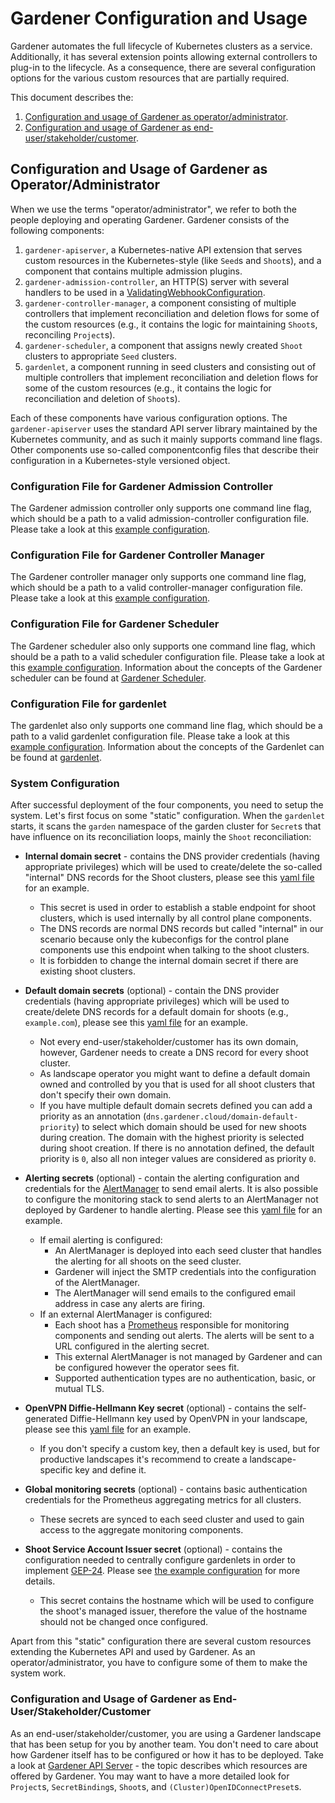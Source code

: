 # Gardener Configuration and Usage

Gardener automates the full lifecycle of Kubernetes clusters as a service.
Additionally, it has several extension points allowing external controllers to plug-in to the lifecycle.
As a consequence, there are several configuration options for the various custom resources that are partially required.

This document describes the:

1. [Configuration and usage of Gardener as operator/administrator](#configuration-and-usage-of-gardener-as-operatoradministrator).
1. [Configuration and usage of Gardener as end-user/stakeholder/customer](#configuration-and-usage-of-gardener-as-end-userstakeholdercustomer).

## Configuration and Usage of Gardener as Operator/Administrator

When we use the terms "operator/administrator", we refer to both the people deploying and operating Gardener.
Gardener consists of the following components:

1. `gardener-apiserver`, a Kubernetes-native API extension that serves custom resources in the Kubernetes-style (like `Seed`s and `Shoot`s), and a component that contains multiple admission plugins.
1. `gardener-admission-controller`, an HTTP(S) server with several handlers to be used in a [ValidatingWebhookConfiguration](../../charts/gardener/controlplane/charts/application/templates/validatingwebhook-admission-controller.yaml).
1. `gardener-controller-manager`, a component consisting of multiple controllers that implement reconciliation and deletion flows for some of the custom resources (e.g., it contains the logic for maintaining `Shoot`s, reconciling `Project`s).
1. `gardener-scheduler`, a component that assigns newly created `Shoot` clusters to appropriate `Seed` clusters.
1. `gardenlet`, a component running in seed clusters and consisting out of multiple controllers that implement reconciliation and deletion flows for some of the custom resources (e.g., it contains the logic for reconciliation and deletion of `Shoot`s).

Each of these components have various configuration options.
The `gardener-apiserver` uses the standard API server library maintained by the Kubernetes community, and as such it mainly supports command line flags.
Other components use so-called componentconfig files that describe their configuration in a Kubernetes-style versioned object.

### Configuration File for Gardener Admission Controller

The Gardener admission controller only supports one command line flag, which should be a path to a valid admission-controller configuration file.
Please take a look at this [example configuration](../../example/20-componentconfig-gardener-admission-controller.yaml).

### Configuration File for Gardener Controller Manager

The Gardener controller manager only supports one command line flag, which should be a path to a valid controller-manager configuration file.
Please take a look at this [example configuration](../../example/20-componentconfig-gardener-controller-manager.yaml).

### Configuration File for Gardener Scheduler

The Gardener scheduler also only supports one command line flag, which should be a path to a valid scheduler configuration file.
Please take a look at this [example configuration](../../example/20-componentconfig-gardener-scheduler.yaml).
Information about the concepts of the Gardener scheduler can be found at [Gardener Scheduler](../concepts/scheduler.md).

### Configuration File for gardenlet

The gardenlet also only supports one command line flag, which should be a path to a valid gardenlet configuration file.
Please take a look at this [example configuration](../../example/20-componentconfig-gardenlet.yaml).
Information about the concepts of the Gardenlet can be found at [gardenlet](../concepts/gardenlet.md).

### System Configuration

After successful deployment of the four components, you need to setup the system.
Let's first focus on some "static" configuration.
When the `gardenlet` starts, it scans the `garden` namespace of the garden cluster for `Secret`s that have influence on its reconciliation loops, mainly the `Shoot` reconciliation:

* **Internal domain secret** - contains the DNS provider credentials (having appropriate privileges) which will be used to create/delete the so-called "internal" DNS records for the Shoot clusters, please see this [yaml file](../../example/10-secret-internal-domain.yaml) for an example.
  * This secret is used in order to establish a stable endpoint for shoot clusters, which is used internally by all control plane components.
  * The DNS records are normal DNS records but called "internal" in our scenario because only the kubeconfigs for the control plane components use this endpoint when talking to the shoot clusters.
  * It is forbidden to change the internal domain secret if there are existing shoot clusters.

* **Default domain secrets** (optional) - contain the DNS provider credentials (having appropriate privileges) which will be used to create/delete DNS records for a default domain for shoots (e.g., `example.com`), please see this [yaml file](../../example/10-secret-default-domain.yaml) for an example.
  * Not every end-user/stakeholder/customer has its own domain, however, Gardener needs to create a DNS record for every shoot cluster.
  * As landscape operator you might want to define a default domain owned and controlled by you that is used for all shoot clusters that don't specify their own domain.
  * If you have multiple default domain secrets defined you can add a priority as an annotation (`dns.gardener.cloud/domain-default-priority`) to select which domain should be used for new shoots during creation. The domain with the highest priority is selected during shoot creation. If there is no annotation defined, the default priority is `0`, also all non integer values are considered as priority `0`.

* **Alerting secrets** (optional) - contain the alerting configuration and credentials for the [AlertManager](https://prometheus.io/docs/alerting/alertmanager/) to send email alerts. It is also possible to configure the monitoring stack to send alerts to an AlertManager not deployed by Gardener to handle alerting. Please see this [yaml file](../../example/10-secret-alerting.yaml) for an example.
  * If email alerting is configured:
    * An AlertManager is deployed into each seed cluster that handles the alerting for all shoots on the seed cluster.
    * Gardener will inject the SMTP credentials into the configuration of the AlertManager.
    * The AlertManager will send emails to the configured email address in case any alerts are firing.
  * If an external AlertManager is configured:
    * Each shoot has a [Prometheus](https://prometheus.io/docs/introduction/overview/) responsible for monitoring components and sending out alerts. The alerts will be sent to a URL configured in the alerting secret.
    * This external AlertManager is not managed by Gardener and can be configured however the operator sees fit.
    * Supported authentication types are no authentication, basic, or mutual TLS.

* **OpenVPN Diffie-Hellmann Key secret** (optional) - contains the self-generated Diffie-Hellmann key used by OpenVPN in your landscape, please see this [yaml file](../../example/10-secret-openvpn-diffie-hellman.yaml) for an example.
  * If you don't specify a custom key, then a default key is used, but for productive landscapes it's recommend to create a landscape-specific key and define it.

* **Global monitoring secrets** (optional) - contains basic authentication credentials for the Prometheus aggregating metrics for all clusters.
  * These secrets are synced to each seed cluster and used to gain access to the aggregate monitoring components.

* **Shoot Service Account Issuer secret** (optional) - contains the configuration needed to centrally configure gardenlets in order to implement [GEP-24](../proposals/24-shoot-oidc-issuer.md). Please see [the example configuration](../../example/10-secret-shoot-service-account-issuer.yaml) for more details.
  * This secret contains the hostname which will be used to configure the shoot's managed issuer, therefore the value of the hostname should not be changed once configured.

Apart from this "static" configuration there are several custom resources extending the Kubernetes API and used by Gardener.
As an operator/administrator, you have to configure some of them to make the system work.

### Configuration and Usage of Gardener as End-User/Stakeholder/Customer

As an end-user/stakeholder/customer, you are using a Gardener landscape that has been setup for you by another team.
You don't need to care about how Gardener itself has to be configured or how it has to be deployed.
Take a look at [Gardener API Server](../concepts/apiserver.md) - the topic describes which resources are offered by Gardener.
You may want to have a more detailed look for `Project`s, `SecretBinding`s, `Shoot`s, and `(Cluster)OpenIDConnectPreset`s.
